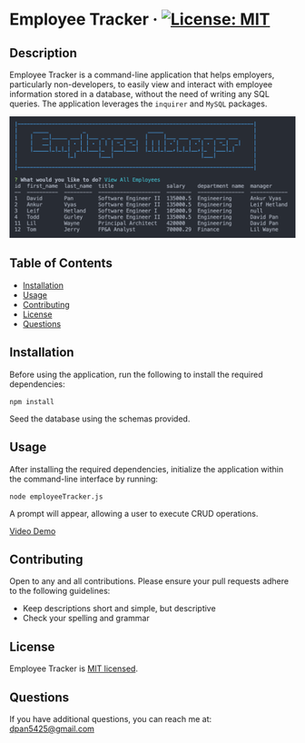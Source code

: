 # Employee Tracker · [![License: MIT](https://img.shields.io/badge/License-MIT-yellow.svg)](https://opensource.org/licenses/MIT)

  ## Description

  Employee Tracker is a command-line application that helps employers, particularly non-developers, to easily view and interact with employee information stored in a database, without the need of writing any SQL queries. The application leverages the `inquirer` and `MySQL` packages.

  ![Image of Screenshot](./Assets/images/employeeTracker.png)
  
  ## Table of Contents
  
  * [Installation](#installation)
  * [Usage](#usage)
  * [Contributing](#contributing)
  * [License](#license)
  * [Questions](#questions)
  
  
  ## Installation
  
  Before using the application, run the following to install the required dependencies:
```
npm install
```
  
  Seed the database using the schemas provided.
  
  ## Usage 
  
  After installing the required dependencies, initialize the application within the command-line interface by running:
```
node employeeTracker.js
```

A prompt will appear, allowing a user to execute CRUD operations. 

[Video Demo](https://drive.google.com/file/d/1WCqJErY_lnjO7S0M1dufGi8g9LTFfmno/view?usp=sharing)
  
  ## Contributing
    
  Open to any and all contributions. Please ensure your pull requests adhere to the following guidelines:
  - Keep descriptions short and simple, but descriptive
  - Check your spelling and grammar

  ## License
  
  Employee Tracker is [MIT licensed](https://opensource.org/licenses/MIT).

  ## Questions
  
  If you have additional questions, you can reach me at: dpan5425@gmail.com
